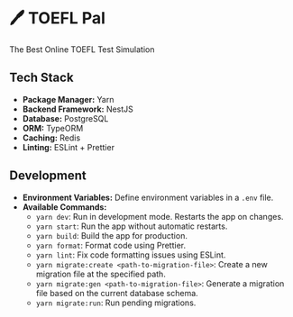 # 🖊️ TOEFL Pal

The Best Online TOEFL Test Simulation

## Tech Stack

- **Package Manager:** Yarn
- **Backend Framework:** NestJS
- **Database:** PostgreSQL
- **ORM:** TypeORM
- **Caching:** Redis
- **Linting:** ESLint + Prettier

## Development

- **Environment Variables:** Define environment variables in a `.env` file.
- **Available Commands:**
  - `yarn dev`: Run in development mode. Restarts the app on changes.
  - `yarn start`: Run the app without automatic restarts.
  - `yarn build`: Build the app for production.
  - `yarn format`: Format code using Prettier.
  - `yarn lint`: Fix code formatting issues using ESLint.
  - `yarn migrate:create <path-to-migration-file>`: Create a new migration file at the specified path.
  - `yarn migrate:gen <path-to-migration-file>`: Generate a migration file based on the current database schema.
  - `yarn migrate:run`: Run pending migrations.

